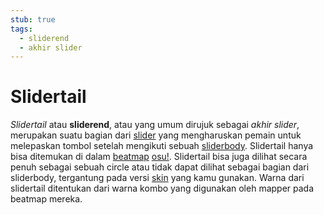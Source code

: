 ```yaml
---
stub: true
tags:
  - sliderend
  - akhir slider
---
```


# Slidertail

*Slidertail* atau **sliderend**, atau yang umum dirujuk sebagai *akhir slider*, merupakan suatu bagian dari [slider](/wiki/Hit_object/Slider) yang mengharuskan pemain untuk melepaskan tombol setelah mengikuti sebuah [sliderbody](/wiki/Hit_object/Sliderbody). Slidertail hanya bisa ditemukan di dalam [beatmap](/wiki/Beatmap) [osu!](/wiki/Game_mode/osu!). Slidertail bisa juga dilihat secara penuh sebagai sebuah circle atau tidak dapat dilihat sebagai bagian dari sliderbody, tergantung pada versi [skin](/wiki/Skin) yang kamu gunakan. Warna dari slidertail ditentukan dari warna kombo yang digunakan oleh mapper pada beatmap mereka.
